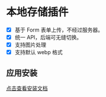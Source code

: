 # 本地存储插件

- [x] 基于 Form 表单上传，不经过服务器。
- [x] 统一 API，后端可无缝切换。
- [x] 支持图片处理
- [x] 支持默认 webp 格式

## 应用安装

[点击查看安装文档](https://docs.nestjs.cn/#/v2/zh-cn/appstore?id=%E5%BA%94%E7%94%A8%E5%AE%89%E8%A3%85)
